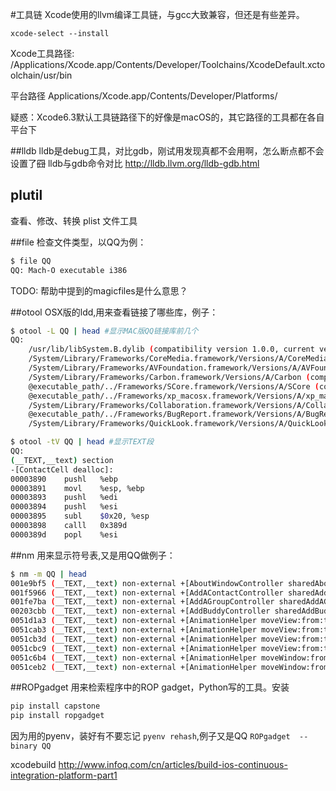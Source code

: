 #工具链
Xcode使用的llvm编译工具链，与gcc大致兼容，但还是有些差异。

```
xcode-select --install
```

Xcode工具路径: /Applications/Xcode.app/Contents/Developer/Toolchains/XcodeDefault.xctoolchain/usr/bin

平台路径
Applications/Xcode.app/Contents/Developer/Platforms/

疑惑：Xcode6.3默认工具链路径下的好像是macOS的，其它路径的工具都在各自平台下

##lldb
lldb是debug工具，对比gdb，刚试用发现真都不会用啊，怎么断点都不会设置了~~囧~~
lldb与gdb命令对比 http://lldb.llvm.org/lldb-gdb.html

## plutil
查看、修改、转换 plist 文件工具

##file
检查文件类型，以QQ为例：
```sh
$ file QQ
QQ: Mach-O executable i386
```
TODO: 帮助中提到的magicfiles是什么意思？

##otool
OSX版的ldd,用来查看链接了哪些库，例子：
```sh
$ otool -L QQ | head #显示MAC版QQ链接库前几个
QQ:
	/usr/lib/libSystem.B.dylib (compatibility version 1.0.0, current version 1213.0.0)
	/System/Library/Frameworks/CoreMedia.framework/Versions/A/CoreMedia (compatibility version 1.0.0, current version 1.0.0)
	/System/Library/Frameworks/AVFoundation.framework/Versions/A/AVFoundation (compatibility version 1.0.0, current version 2.0.0)
	/System/Library/Frameworks/Carbon.framework/Versions/A/Carbon (compatibility version 2.0.0, current version 157.0.0)
	@executable_path/../Frameworks/SCore.framework/Versions/A/SCore (compatibility version 1.0.0, current version 1.0.0)
	@executable_path/../Frameworks/xp_macosx.framework/Versions/A/xp_macosx (compatibility version 1.0.0, current version 1.0.0)
	/System/Library/Frameworks/Collaboration.framework/Versions/A/Collaboration (compatibility version 1.0.0, current version 71.0.0)
	@executable_path/../Frameworks/BugReport.framework/Versions/A/BugReport (compatibility version 1.0.0, current version 1.0.0)
	/System/Library/Frameworks/QuickLook.framework/Versions/A/QuickLook (compatibility version 1.0.0, current version 675.0.0)
```

```sh
$ otool -tV QQ | head #显示TEXT段
QQ:
(__TEXT,__text) section
-[ContactCell dealloc]:
00003890	pushl	%ebp
00003891	movl	%esp, %ebp
00003893	pushl	%edi
00003894	pushl	%esi
00003895	subl	$0x20, %esp
00003898	calll	0x389d
0000389d	popl	%esi
```

##nm
用来显示符号表,又是用QQ做例子：
```sh
$ nm -m QQ | head
001e9bf5 (__TEXT,__text) non-external +[AboutWindowController sharedAboutWindowController]
001f5966 (__TEXT,__text) non-external +[AddAContactController sharedAddAContactController]
001fe7ba (__TEXT,__text) non-external +[AddAGroupController sharedAddAGroupController]
00203cbb (__TEXT,__text) non-external +[AddBuddyController sharedAddBuddyController]
0051d1a3 (__TEXT,__text) non-external +[AnimationHelper moveView:from:to:]
0051cab3 (__TEXT,__text) non-external +[AnimationHelper moveView:from:to:delegate:]
0051cb3d (__TEXT,__text) non-external +[AnimationHelper moveView:from:to:fadeIn:fadeOut:delegate:]
0051cbc9 (__TEXT,__text) non-external +[AnimationHelper moveView:from:to:fadeIn:fadeOut:progressMark:duration:curve:delegate:]
0051c6b4 (__TEXT,__text) non-external +[AnimationHelper moveWindow:from:to:delegate:]
0051ceb2 (__TEXT,__text) non-external +[AnimationHelper moveWindow:from:to:fadeIn:delegate:]
```

##ROPgadget
用来检索程序中的ROP gadget，Python写的工具。安装
```sh
pip install capstone
pip install ropgadget
```
因为用的pyenv，装好有不要忘记 `pyenv rehash`,例子又是QQ `ROPgadget  --binary QQ`

xcodebuild http://www.infoq.com/cn/articles/build-ios-continuous-integration-platform-part1
